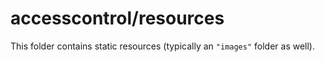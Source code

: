 # accesscontrol/resources

This folder contains static resources (typically an `"images"` folder as well).
